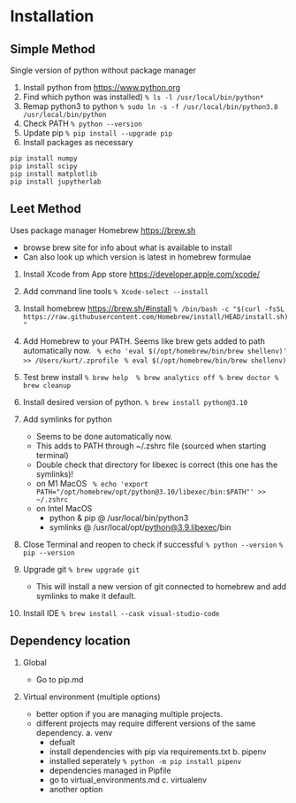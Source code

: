 # Installation

## Simple Method
Single version of python without package manager

1. Install python from https://www.python.org
2. Find which python was installed) `% ls -l /usr/local/bin/python*`
3. Remap python3 to python `% sudo ln -s -f /usr/local/bin/python3.8 /usr/local/bin/python`
4. Check PATH `% python --version`
5. Update pip `% pip install --upgrade pip`
6. Install packages as necessary
```terminal
pip install numpy
pip install scipy
pip install matplotlib
pip install jupytherlab
```

## Leet Method
Uses package manager Homebrew https://brew.sh
- browse brew site for info about what is available to install
- Can also look up which version is latest in homebrew formulae

1. Install Xcode from App store https://developer.apple.com/xcode/
2. Add command line tools `% Xcode-select --install`
3. Install homebrew https://brew.sh/#install
    `% /bin/bash -c "$(curl -fsSL https://raw.githubusercontent.com/Homebrew/install/HEAD/install.sh)"`
4. Add Homebrew to your PATH. Seems like brew gets added to path automatically now.
    ` % echo 'eval $(/opt/homebrew/bin/brew shellenv)' >> /Users/kurt/.zprofile`
    ` % eval $(/opt/homebrew/bin/brew shellenv)`
5. Test brew install
` % brew help 
    % brew analytics off
    % brew doctor
    % brew cleanup
`
6. Install desired version of python. `% brew install python@3.10`
7. Add symlinks for python 
    - Seems to be done automatically now. 
    - This adds to PATH through ~/.zshrc file (sourced when starting terminal) 
    - Double check that directory for libexec is correct (this one has the symlinks)!
    - on M1 MacOS
    ` % echo 'export PATH="/opt/homebrew/opt/python@3.10/libexec/bin:$PATH"' >> ~/.zshrc`
    - on Intel MacOS
        - python & pip @ /usr/local/bin/python3
        - symlinks @ /usr/local/opt/python@3.9.libexec/bin

7. Close Terminal and reopen to check if successful
        `% python --version`
        `% pip --version`
8. Upgrade git `% brew upgrade git`
    - This will install a new version of git connected to homebrew and add symlinks to make it default. 

9. Install IDE `% brew install --cask visual-studio-code`

## Dependency location
1. Global
    - Go to pip.md

2. Virtual environment (multiple options)
    - better option if you are managing multiple projects.
    - different projects may require different versions of the same dependency. 
    a. venv
        - defualt
        - install dependencies with pip via requirements.txt
    b. pipenv
        - installed seperately `% python -m pip install pipenv`
        - dependencies managed in Pipfile
        - go to virtual_environments.md
    c. virtualenv
        - another option
